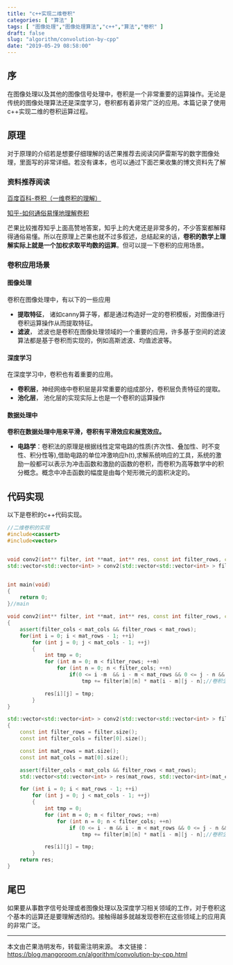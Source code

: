 ```yaml
---
title: "c++实现二维卷积"
categories: [ "算法" ]
tags: [ "图像处理","图像处理算法","c++","算法","卷积" ]
draft: false
slug: "algorithm/convolution-by-cpp"
date: "2019-05-29 08:58:00"
---
```


## 序

在图像处理以及其他的图像信号处理中，卷积是一个非常重要的运算操作。无论是传统的图像处理算法还是深度学习，卷积都有着非常广泛的应用。本篇记录了使用c++实现二维的卷积运算过程。

## 原理

对于原理的介绍若是想要仔细理解的话芒果推荐去阅读冈萨雷斯写的数字图像处理，里面写的非常详细。若没有课本，也可以通过下面芒果收集的博文资料先了解

### 资料推荐阅读

[百度百科-卷积（一维卷积的理解）](https://baike.baidu.com/item/%E5%8D%B7%E7%A7%AF)

[知乎-如何通俗易懂地理解卷积](https://www.zhihu.com/question/22298352)

芒果比较推荐知乎上面高赞地答案，知乎上的大佬还是非常多的，不少答案都解释得通俗易懂。所以在原理上芒果也就不过多叙述，总结起来的话，**卷积的数学上理解实际上就是一个加权求取平均数的运算**。但可以提一下卷积的应用场景。

### 卷积应用场景

#### 图像处理

卷积在图像处理中，有以下的一些应用

- **提取特征**， 诸如canny算子等，都是通过构造好一定的卷积模板，对图像进行卷积运算操作从而提取特征。
- **滤波**， 滤波也是卷积在图像处理领域的一个重要的应用，许多基于空间的滤波算法都是基于卷积而实现的，例如高斯滤波、均值滤波等。

#### 深度学习

在深度学习中，卷积也有着重要的应用。

- **卷积层**，神经网络中卷积层是非常重要的组成部分，卷积层负责特征的提取。
- **池化层**， 池化层的实现实际上也是一个卷积的运算操作

#### 数据处理中

**卷积在数据处理中用来平滑，卷积有平滑效应和展宽效应。**

- **电路学**：卷积法的原理是根据线性定常电路的性质(齐次性、叠加性、时不变性、积分性等),借助电路的单位冲激响应h(t),求解系统响应的工具，系统的激励一般都可以表示为冲击函数和激励的函数的卷积，而卷积为高等数学中的积分概念。概念中冲击函数的幅度是由每个矩形微元的面积决定的。


## 代码实现

以下是卷积的c++代码实现。

```c++
//二维卷积的实现
#include<cassert>
#include<vector>


void conv2(int** filter, int **mat, int** res, const int filter_rows, const int filter_cols, const int mat_rows, const int mat_cols);//指针数组版本
std::vector<std::vector<int> > conv2(std::vector<std::vector<int> > filter, std::vector<std::vector<int> > mat);//向量版本


int main(void)
{
	return 0;
}//main

void conv2(int** filter, int **mat, int** res, const int filter_rows, const int filter_cols, const int mat_rows, const int mat_cols)
{
	assert(filter_cols < mat_cols && filter_rows < mat_rows);
	for(int i = 0; i < mat_rows - 1; ++i)
		for (int j = 0; j < mat_cols - 1; ++j)
		{
			int tmp = 0;
			for (int m = 0; m < filter_rows; ++m)
				for (int n = 0; n < filter_cols; ++n)
					if(0 <= i -m  && i - m < mat_rows && 0 <= j - n && j - n < mat_cols)
						tmp += filter[m][n] * mat[i - m][j - n];//卷积公式

			res[i][j] = tmp;
		}
}

std::vector<std::vector<int> > conv2(std::vector<std::vector<int> > filter, std::vector<std::vector<int> > mat )//向量版本
{
	const int filter_rows = filter.size();
	const int filter_cols = filter[0].size();

	const int mat_rows = mat.size();
	const int mat_cols = mat[0].size();

	assert(filter_cols < mat_cols && filter_rows < mat_rows);
	std::vector<std::vector<int> > res(mat_rows, std::vector<int>(mat_cols, 0));

	for (int i = 0; i < mat_rows - 1; ++i)
		for (int j = 0; j < mat_cols - 1; ++j)
		{
			int tmp = 0;
			for (int m = 0; m < filter_rows; ++m)
				for (int n = 0; n < filter_cols; ++n)
					if (0 <= i - m && i - m < mat_rows && 0 <= j - n && j - n < mat_cols)
						tmp += filter[m][n] * mat[i - m][j - n];//卷积公式

			res[i][j] = tmp;
		}
	return res;
}
```

## 尾巴

如果要从事数字信号处理或者图像处理以及深度学习相关领域的工作，对于卷积这个基本的运算还是要理解透彻的。接触得越多就越发现卷积在这些领域上的应用真的非常广泛。

--- 

本文由芒果浩明发布，转载需注明来源。
本文链接：https://blog.mangoroom.cn/algorithm/convolution-by-cpp.html